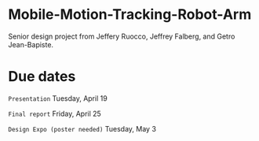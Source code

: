 # Mobile-Motion-Tracking-Robot-Arm
Senior design project from Jeffery Ruocco, Jeffrey Falberg, and Getro Jean-Bapiste. 

# Due dates

`Presentation` Tuesday, April 19

`Final report` Friday, April 25

`Design Expo (poster needed)` Tuesday, May 3
